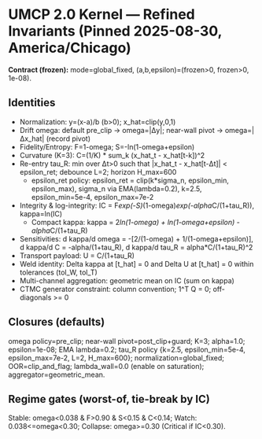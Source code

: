 # UMCP 2.0 Kernel — Refined Invariants (Pinned 2025-08-30, America/Chicago)

**Contract (frozen):** mode=global_fixed, (a,b,epsilon)=(frozen>0, frozen>0, 1e-08).

## Identities
- Normalization: y=(x-a)/b (b>0); x_hat=clip(y,0,1)
- Drift omega: default pre_clip -> omega=|Δy|; near-wall pivot -> omega=|Δx_hat| (record pivot)
- Fidelity/Entropy: F=1-omega; S=-ln(1-omega+epsilon)
- Curvature (K=3): C=(1/K) * sum_k (x_hat_t - x_hat[t-k])^2
- Re-entry tau_R: min over Δt>0 such that |x_hat_t - x_hat[t-Δt]| < epsilon_ret; debounce L=2; horizon H_max=600
  * epsilon_ret policy: epsilon_ret = clip(k*sigma_n, epsilon_min, epsilon_max), sigma_n via EMA(lambda=0.2),
    k=2.5, epsilon_min=5e-4, epsilon_max=7e-2
- Integrity & log-integrity: IC = F*exp(-S)*(1-omega)*exp(-alpha*C/(1+tau_R)), kappa=ln(IC)
  * Compact kappa: kappa = 2*ln(1-omega) + ln(1-omega+epsilon) - alpha*C/(1+tau_R)
- Sensitivities: d kappa/d omega = -[2/(1-omega) + 1/(1-omega+epsilon)],
                 d kappa/d C = -alpha/(1+tau_R), d kappa/d tau_R = alpha*C/(1+tau_R)^2
- Transport payload: U = C/(1+tau_R)
- Weld identity: Delta kappa at [t_hat] = 0 and Delta U at [t_hat] = 0 within tolerances (tol_W, tol_T)
- Multi-channel aggregation: geometric mean on IC (sum on kappa)
- CTMC generator constraint: column convention; 1^T Q = 0; off-diagonals >= 0

## Closures (defaults)
omega policy=pre_clip; near-wall pivot=post_clip+guard; K=3; alpha=1.0; epsilon=1e-08;
EMA lambda=0.2; tau_R policy {k=2.5, epsilon_min=5e-4, epsilon_max=7e-2, L=2, H_max=600};
normalization=global_fixed; OOR=clip_and_flag; lambda_wall=0.0 (enable on saturation); aggregator=geometric_mean.

## Regime gates (worst-of, tie-break by IC)
Stable: omega<0.038 & F>0.90 & S<0.15 & C<0.14;
Watch: 0.038<=omega<0.30;
Collapse: omega>=0.30 (Critical if IC<0.30).
